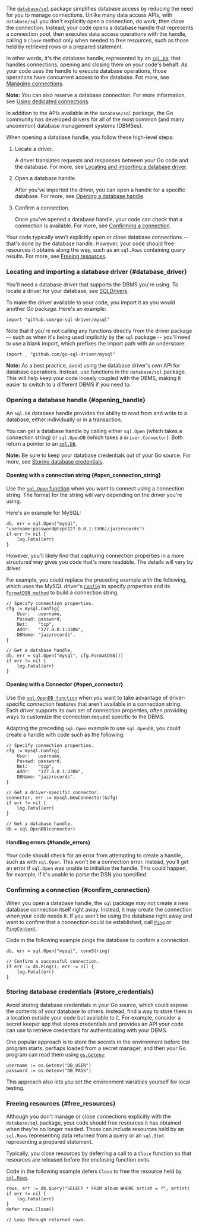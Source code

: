 <!--{
  "Title": "Opening a database handle",
  "Breadcrumb": true
}-->

The [`database/sql`](https://pkg.go.dev/database/sql) package simplifies
database access by reducing the need
for you to manage connections. Unlike many data access APIs, with
`database/sql` you don't explicitly open a connection, do work, then close
the connection. Instead, your code opens a database handle that represents
a connection pool, then executes data access operations with the handle,
calling a `Close` method only when needed to free resources, such as those
held by retrieved rows or a prepared statement.

In other words, it's the database handle, represented by an
[`sql.DB`](https://pkg.go.dev/database/sql#DB), that
handles connections, opening and closing them on your code's behalf. As your
code uses the handle to execute database operations, those operations have
concurrent access to the database. For more, see
[Managing connections](/doc/database/manage-connections).

**Note:** You can also reserve a database connection. For more
information, see
[Using dedicated connections](/doc/database/manage-connections#dedicated_connections).

In addition to the APIs available in the `database/sql` package, the Go
community has developed drivers for all of the most common (and many uncommon)
database management systems (DBMSes).

When opening a database handle, you follow these high-level steps:

1. Locate a driver.

    A driver translates requests and responses between your Go code and the
    database. For more, see [Locating and importing a database driver](#database_driver).

2. Open a database handle.

    After you've imported the driver, you can open a handle for a specific
    database. For more, see [Opening a database handle](#opening_handle).

3. Confirm a connection.

    Once you've opened a database handle, your code can check that a
    connection is available. For more, see [Confirming a connection](#confirm_connection).

Your code typically won’t explicitly open or close database connections -- that's
done by the database handle. However, your code should free resources it
obtains along the way, such as an `sql.Rows` containing query results. For
more, see [Freeing resources](#free_resources).

### Locating and importing a database driver {#database_driver}

You'll need a database driver that supports the DBMS you're using. To locate
a driver for your database, see [SQLDrivers](https://github.com/golang/go/wiki/SQLDrivers).

To make the driver available to your code, you import it as you would
another Go package. Here's an example:

```
import "github.com/go-sql-driver/mysql"
```

Note that if you're not calling any functions directly from the driver
package –- such as when it's being used implicitly by the `sql` package --
you'll need to use a blank import, which prefixes the import path with an
underscore:


```
import _ "github.com/go-sql-driver/mysql"
```

**Note:** As a best practice, avoid using the database driver's own API
for database operations. Instead, use functions in the `database/sql`
package. This will help keep your code loosely coupled with the DBMS,
making it easier to switch to a different DBMS if you need to.

### Opening a database handle {#opening_handle}

An `sql.DB` database handle provides the ability to read from and write to a
database, either individually or in a transaction.

You can get a database handle by calling either `sql.Open` (which takes a
connection string) or `sql.OpenDB` (which takes a `driver.Connector`). Both
return a pointer to an [`sql.DB`](https://pkg.go.dev/database/sql#DB).

**Note:** Be sure to keep your database credentials out of your Go source.
For more, see [Storing database credentials](#store_credentials).

#### Opening with a connection string {#open_connection_string}

Use the [`sql.Open` function](https://pkg.go.dev/database/sql#Open) when you
want to connect using a connection string. The format for the string will vary
depending on the driver you're using. 

Here's an example for MySQL:

```
db, err = sql.Open("mysql", "username:password@tcp(127.0.0.1:3306)/jazzrecords")
if err != nil {
	log.Fatal(err)
}
```

However, you'll likely find that capturing connection properties in a more
structured way gives you code that's more readable. The details will vary by
driver.

For example, you could replace the preceding example with the following, which
uses the MySQL driver's [`Config`](https://pkg.go.dev/github.com/go-sql-driver/mysql#Config)
to specify properties and its
[`FormatDSN method`](https://pkg.go.dev/github.com/go-sql-driver/mysql#Config.FormatDSN)
to build a connection string.

```
// Specify connection properties.
cfg := mysql.Config{
	User:   username,
	Passwd: password,
	Net:    "tcp",
	Addr:   "127.0.0.1:3306",
	DBName: "jazzrecords",
}

// Get a database handle.
db, err = sql.Open("mysql", cfg.FormatDSN())
if err != nil {
	log.Fatal(err)
}
```

#### Opening with a Connector {#open_connector}

Use the [`sql.OpenDB function`](https://pkg.go.dev/database/sql#OpenDB) when
you want to take advantage of driver-specific connection features that aren't
available in a connection string. Each driver supports its own set of
connection properties, often providing ways to customize the connection request
specific to the DBMS.

Adapting the preceding `sql.Open` example to use `sql.OpenDB`, you could
create a handle with code such as the following:

```
// Specify connection properties.
cfg := mysql.Config{
	User:   username,
	Passwd: password,
	Net:    "tcp",
	Addr:   "127.0.0.1:3306",
	DBName: "jazzrecords",
}

// Get a driver-specific connector.
connector, err := mysql.NewConnector(&cfg)
if err != nil {
	log.Fatal(err)
}

// Get a database handle.
db = sql.OpenDB(connector)
```

#### Handling errors {#handle_errors}

Your code should check for an error from attempting to create a handle, such
as with `sql.Open`. This won't be a connection error. Instead, you'll get an
error if `sql.Open` was unable to initialize the handle. This could happen,
for example, if it's unable to parse the DSN you specified.

### Confirming a connection {#confirm_connection}

When you open a database handle, the `sql` package may not create a new
database connection itself right away. Instead, it may create the connection
when your code needs it. If you won't be using the database right away and
want to confirm that a connection could be established, call
[`Ping`](https://pkg.go.dev/database/sql#DB.Ping) or
[`PingContext`](https://pkg.go.dev/database/sql#DB.PingContext).

Code in the following example pings the database to confirm a connection.

```
db, err = sql.Open("mysql", connString)

// Confirm a successful connection.
if err := db.Ping(); err != nil {
	log.Fatal(err)
}
```

### Storing database credentials {#store_credentials}

Avoid storing database credentials in your Go source, which could expose the
contents of your database to others. Instead, find a way to store them in a
location outside your code but available to it. For example, consider a
secret keeper app that stores credentials and provides an API your code can
use to retrieve credentials for authenticating with your DBMS.

One popular approach is to store the secrets in the environment before the
program starts, perhaps loaded from a secret manager, and then your Go program
can read them using [`os.Getenv`](https://pkg.go.dev/os#Getenv):

```
username := os.Getenv("DB_USER")
password := os.Getenv("DB_PASS")
```

This approach also lets you set the environment variables yourself for local
testing. 

### Freeing resources {#free_resources}

Although you don't manage or close connections explicitly with the
`database/sql` package, your code should free resources it has obtained when
they're no longer needed. Those can include resources held by an `sql.Rows`
representing data returned from a query or an `sql.Stmt` representing a
prepared statement.

Typically, you close resources by deferring a call to a `Close` function so
that resources are released before the enclosing function exits.

Code in the following example defers `Close` to free the resource held by
[`sql.Rows`](https://pkg.go.dev/database/sql#Rows).

```
rows, err := db.Query("SELECT * FROM album WHERE artist = ?", artist)
if err != nil {
	log.Fatal(err)
}
defer rows.Close()

// Loop through returned rows.
```
